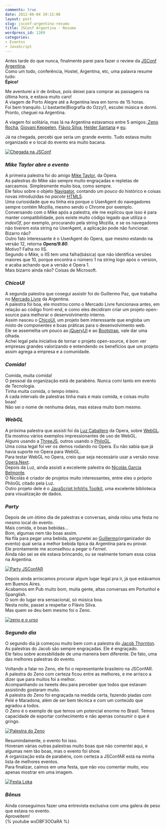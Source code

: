 ```yaml
---
comments: true
date: 2012-06-04 19:15:08
layout: post
slug: jsconf-argentina-resumo
title: JSConf Argentina - Resumo
wordpress_id: 1269
categories:
- Eventos
- JavaScript
---
```


Antes tarde do que nunca, finalmente parei para fazer o review da [JSConf Argentina](http://jsconf.com.ar).  
Como um todo, conferência, Hostel, Argentina, etc, uma palavra resume tudo:  
**Épico!**  

Me aventurei a ir de ônibus, pois deixei para comprar as passagens na última hora, e estava muito caro!  
A viagem de Porto Alegre até a Argentina leva em torno de 15 horas.  
Foi bem tranquilo. Li bastante(Biografia do Ozzy!), escutei música e dormi.  
Pronto, cheguei na Argentina.

A viagem foi solitária, mas lá na Argentina estavamos entre 5 amigos:[ Zeno Rocha](https://twitter.com/#!/zenorocha), [Giovani Keppelen](https://twitter.com/#!/keppelen), [Flávio Silva](https://twitter.com/#!/flaviosil), [Helder Santana](https://twitter.com/#!/helder) e [eu](http://twitter.com/jaydson).  

Já na chegada, percebi que seria um grande evento. Tudo estava muito organizado e o local do evento era muito bacana.

[![Chegada na JSConf](http://jaydson.org/wp-content/uploads/35514_3772929997596_433336741_n.jpg)](http://jaydson.org/wp-content/uploads/35514_3772929997596_433336741_n.jpg)  

### _**Mike Taylor abre o evento**_  
A primeira palestra foi do amigo [Mike Taylor](http://twitter.com/miketaylr), da Opera.  
As palestras do Mike são sempre muito engraçadas e repletas de sarcasmos. 
Simplesmente muito boa, como sempre.  
Ele falou sobre o objeto [Navigator](https://developer.mozilla.org/en/DOM/window.navigator), contando um pouco do histórico e coisas novas introduzidas no _pacote_ [HTML5](https://developer.mozilla.org/en/HTML/HTML5).  
Uma curiosidade que eu tinha era porque o UserAgent do navegadores sempre contém Mozilla, mesmo sendo o Chrome por exemplo.  
Conversando com o Mike após a palestra, ele me explicou que isso é para manter compatibilidade, pois existe muito código legado que utiliza o _indexOf_, por exemplo, procurando pela string Mozilla, e se os navegadores não tiverem esta string no UserAgent, a aplicação pode não funcionar. Bizarro não?  
Outro fato interessante é o UserAgent do Opera, que mesmo estando na versão 12, retorna **_Opera/9.80_**.  
Motivo? Falha no IIS.  
Segundo o Mike, o IIS tem uma falha(básica) que não identifica versões maiores que 10, porque encontra o número 1 na string logo após o version, e acaba achando que a versão é Opera 1.  
Mais bizarro ainda não? Coisas de Microsoft.  

### _**ChicoUI**_  
A segunda palestra que cosegui assistir foi do Guillermo Paz, que trabalha no [Mercado Livre](http://www.mercadolibre.com.ar/) da Argentina.  
A palestra foi boa, ele mostrou como o Mercado Livre funcionava antes, em relação ao código front-end, e como eles decidiram criar um projeto open-source para melhorar o desenvolvimento interno.  
Assim nasceu o [ChicoUI](http://chico-ui.com.ar/), um projeto bem interessante que engloba um misto de componentes e boas práticas para o desenvolvimento web.  
Ele se assemelha um pouco ao [jQueryUI](http://jqueryui.com/) e ao [Bootstrap](http://twitter.github.com/bootstrap/), vale dar uma olhada.  
Achei legal pela iniciativa de tornar o projeto open-source, é bom ver empresas grandes valorizando e entendendo os benefícios que um projeto assim agrega a empresa e a comunidade.  

### _**Comida!**_  
Comida, muita comida!  
O pessoal da organização está de parabéns. Nunca comi tanto em evento de Tecnologia.  
Tinha muita comida, o tempo inteiro.  
A cada intervalo de palestras tinha mais e mais comida, e coisas muito boas!  
Não sei o nome de nenhuma delas, mas estava muito bom mesmo.  

### _**WebGL**_  
A próxima palestra que assisti foi da [Luz Caballero](https://twitter.com/#!/gerbille) da Opera, sobre [WebGL](https://developer.mozilla.org/en/WebGL).  
Ela mostrou vários exemplos impressionantes de uso de WebGL.  
Alguns usando a [ThreeJS](https://github.com/mrdoob/three.js/), outros usando o [PhiloGL](http://www.senchalabs.org/philogl/).  
Uma coisa legal foi ver os demos rodando no Opera. Eu não sabia que já havia suporte no Opera para WebGL.  
Para testar WebGL no Opera, creio que seja necessário usar a versão nova: [Opera.Next](http://www.opera.com/browser/next/).  
Depois da Luz, ainda assisti a excelente palestra do [Nicolás García Belmonte](https://twitter.com/#!/philogb).  
O Nicolás é criador de projetos muito interessantes, entre eles o próprio PhiloGL citado pela Luz.  
Outro projeto dele é o [JavaScript InfoVis Toolkit](http://thejit.org/), uma excelente biblioteca para visualização de dados.  

### _**Party**_  
Depois de um ótimo dia de palestras e conversas, ainda rolou uma festa no mesmo local do evento.  
Mais comida, e boas bebidas...  
Bom, algumas nem tão boas assim.  
Na fila para pegar uma bebida, pergunetei ao [Guillermo](https://twitter.com/#!/rauchg)(organizador do evento) qual seria a melhor bebida típica da Argentina para eu provar.  
Ele prontamente me aconselhou a pegar o _Fernet_.  
Ainda não sei se ele estava brincando, ou se realmente tomam essa coisa na Argentina.  

[![Party JSConfAR](http://jaydson.org/wp-content/uploads/546746_3772936957770_1923106332_n.jpg)](http://jaydson.org/wp-content/uploads/546746_3772936957770_1923106332_n.jpg)  

Depois ainda arriscamos procurar algum lugar legal pra ir, já que estávamos em Buenos Aires.  
Acabamos em Pub muito bom, muita gente, altas conversas em Portunhol e Spanglish.  
O som do lugar era sensacional, só música boa.  
Nesta noite, passei a respeitar o Flávio Silva.  
Mas quem se deu bem mesmo foi o Zeno.  

[![zeno e o urso](http://jaydson.org/wp-content/uploads/556720_3772937957795_1217810346_n.jpg)](http://jaydson.org/wp-content/uploads/556720_3772937957795_1217810346_n.jpg)  

### _**Segundo dia**_  
O segundo dia já começou muito bem com a palestra do [Jacob Thornton](http://twitter.com/fat).  
As palestras do Jacob são sempre engraçadas. Ele é engraçado.  
Ele falou sobre acessbilidade de uma maneira bem diferente. De fato, uma das melhores palestras do evento.  

Voltando a falar no Zeno, ele foi o representante brasileiro na JSConfAR.  
A palestra do Zeno com certeza ficou entre as melhores, e me arrisco a dizer que para muitos foi a melhor.  
Acompanhando os tweets deu para perceber que todos que estavam assistindo gostaram muito.  
A palestra do Zeno foi engraçada na medida certa, fazendo piadas com Pelé e Maradona, além de ser bem técnica e com um conteúdo que agradou a todos.  
O Zeno é o exemplo de que temos um potencial enorme no Brasil. Temos capacidade de exportar conhecimento e não apenas consumir o que é gringo.  

[![Palestra do Zeno](http://jaydson.org/wp-content/uploads/536665_3772951958145_1192200538_n.jpg)](http://jaydson.org/wp-content/uploads/536665_3772951958145_1192200538_n.jpg)  

Resumindamente, o evento foi isso.  
Hoveram várias outras palestras muito boas que não comentei aqui, e algumas nem tão boas, mas o evento foi show.  
A organização esta de parabéns, com certeza a JSConfAR está na minha lista de melhores eventos.  
Para finalizar, caímos em uma festa, que não vou comentar muito, vou apenas mostrar em uma imagem.  

[![Festa Loka](http://jaydson.org/wp-content/uploads/536104_3772955758240_1107157477_3457616_1803728076_n.jpg)](http://jaydson.org/wp-content/uploads/536104_3772955758240_1107157477_3457616_1803728076_n.jpg)

### _**Bônus**_  
Ainda conseguimos fazer uma entrevista exclusiva com uma galera de peso que estava no evento.  
Aproveitem!  
{% youtube wxDBF3OOaRA %}